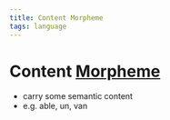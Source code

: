 ```yaml
---
title: Content Morpheme
tags: language
---
```


# Content [Morpheme](Morpheme.md)
- carry some semantic content
- e.g. able, un, van






















































































